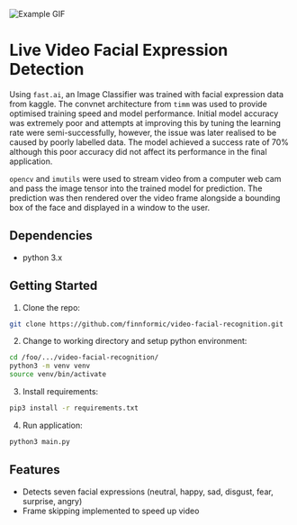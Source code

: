 ![Example GIF](/facial-recognition-vid.gif)

# Live Video Facial Expression Detection

Using `fast.ai`, an Image Classifier was trained with facial expression data from kaggle. The convnet architecture from `timm` was used to provide optimised training speed and model performance. Initial model accuracy was extremely poor and attempts at improving this by tuning the learning rate were semi-successfully, however, the issue was later realised to be caused by poorly labelled data. The model achieved a success rate of 70% although this poor accuracy did not affect its performance in the final application.

`opencv` and `imutils` were used to stream video from a computer web cam and pass the image tensor into the trained model for prediction. The prediction was then rendered over the video frame alongside a bounding box of the face and displayed in a window to the user.

## Dependencies

- python 3.x

## Getting Started

1. Clone the repo:

```bash
git clone https://github.com/finnformic/video-facial-recognition.git
```

2. Change to working directory and setup python environment:

```bash
cd /foo/.../video-facial-recognition/
python3 -m venv venv
source venv/bin/activate
```

3. Install requirements:

```bash
pip3 install -r requirements.txt
```

4. Run application:

```bash
python3 main.py
```

## Features

- Detects seven facial expressions (neutral, happy, sad, disgust, fear, surprise, angry)
- Frame skipping implemented to speed up video
